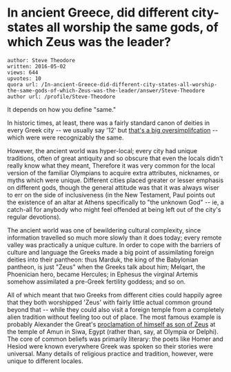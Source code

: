 # In ancient Greece, did different city-states all worship the same gods, of which Zeus was the leader?

	author: Steve Theodore
	written: 2016-05-02
	views: 644
	upvotes: 10
	quora url: /In-ancient-Greece-did-different-city-states-all-worship-the-same-gods-of-which-Zeus-was-the-leader/answer/Steve-Theodore
	author url: /profile/Steve-Theodore


It depends on how you define "same." 

In historic times, at least, there was a fairly standard canon of deities in every Greek city -- we usually say '12' but [that's a big oversimplifcation](https://www.quora.com/What-is-the-estimated-population-of-the-Ancient-Greek-pantheon/answer/Steve-Theodore) -- which were were recognizably the same. 

However, the ancient world was hyper-local; every city had unique traditions, often of great antiquity and so obscure that even the locals didn't really know what they meant, Therefore it was very common for the local version of the familiar Olympians to acquire extra attributes, nicknames, or myths which were unique. Different cities placed greater or lesser emphasis on different gods, though the general attitude was that it was always wiser to err on the side of inclusiveness (in the New Testament, Paul points out the existence of an altar at Athens specifically to "the unknown God" -- ie, a catch-all for anybody who might feel offended at being left out of the city's regular devotions).

The ancient world was one of bewildering cultural complexity, since information travelled so much more slowly than it does today; every remote valley was practically a unique culture. In order to cope with the barriers of culture and language the Greeks made a big point of assimilating foreign deities into their pantheon: thus Marduk, the king of the Babylonian pantheon, is just "Zeus" when the Greeks talk about him; Melqart, the Phoenician hero, became Hercules; in Ephesus the virginal Artemis somehow assimilated a pre-Greek fertility goddess; and so on. 

All of which meant that two Greeks from different cities could happily agree that they both worshipped 'Zeus' with fairly little actual common ground beyond that -- while they could also visit a foreign temple from a completely alien tradition without feeling too out of place. The most famous example is probably Alexander the Great's [proclamation of himself as son of Zeus](https://www.quora.com/To-which-religion-did-Alexander-the-Great-belong/answer/Steve-Theodore) at the temple of Amun in Siwa, Egypt (rather than, say, at Olympia or Delphi). The core of common beliefs was primarily literary: the poets like Homer and Hesiod were known everywhere Greek was spoken so their stories were universal. Many details of religious practice and tradition, however, were unique to different locales.

